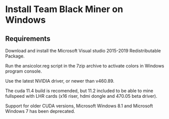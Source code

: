 # Install Team Black Miner on Windows

## Requirements
Download and install the Microsoft Visual studio 2015-2019 Redistributable Package.

Run the ansicolor.reg script in the 7zip archive to activate colors in Windows program console.

Use the latest NVIDIA driver, or newer than v460.89.

The cuda 11.4 build is recomended, but 11.2 included to be able to mine fullspeed with LHR cards (x16 riser, hdmi dongle and 470.05 beta driver).

Support for older CUDA versions, Microsoft Windows 8.1 and Microsoft Windows 7 has been deprecated.
